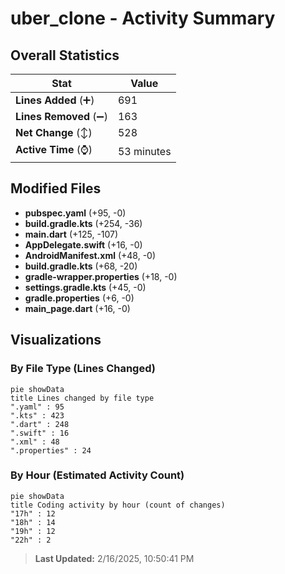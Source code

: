 # uber_clone - Activity Summary 

## Overall Statistics

| Stat                   | Value                                                             |
| ---------------------- | ----------------------------------------------------------------- |
| **Lines Added** (➕)   | 691                                          |
| **Lines Removed** (➖) | 163                                        |
| **Net Change** (↕)    | 528                |
| **Active Time** (⌚)   | 53 minutes |


## Modified Files
- **pubspec.yaml** (+95, -0)
- **build.gradle.kts** (+254, -36)
- **main.dart** (+125, -107)
- **AppDelegate.swift** (+16, -0)
- **AndroidManifest.xml** (+48, -0)
- **build.gradle.kts** (+68, -20)
- **gradle-wrapper.properties** (+18, -0)
- **settings.gradle.kts** (+45, -0)
- **gradle.properties** (+6, -0)
- **main_page.dart** (+16, -0)

## Visualizations

### By File Type (Lines Changed)

```mermaid
pie showData
title Lines changed by file type
".yaml" : 95
".kts" : 423
".dart" : 248
".swift" : 16
".xml" : 48
".properties" : 24
```

### By Hour (Estimated Activity Count)

```mermaid
pie showData
title Coding activity by hour (count of changes)
"17h" : 12
"18h" : 14
"19h" : 12
"22h" : 2
```


> **Last Updated:** 2/16/2025, 10:50:41 PM
